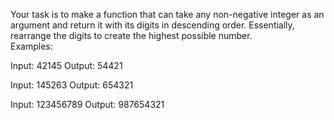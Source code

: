 Your task is to make a function that can take any non-negative integer as an argument and return it with its digits in descending order. Essentially, rearrange the digits to create the highest possible number. <br>
Examples:<br>

Input: 42145 Output: 54421<br>

Input: 145263 Output: 654321<br>

Input: 123456789 Output: 987654321
